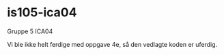 # is105-ica04

Gruppe 5 ICA04

Vi ble ikke helt ferdige med oppgave 4e, så den vedlagte koden er uferdig.